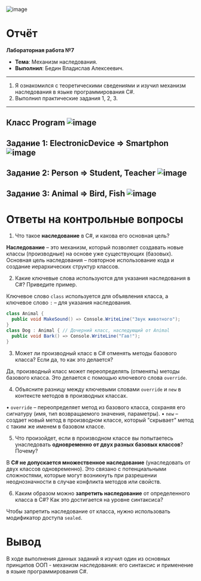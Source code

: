 ![image](https://github.com/user-attachments/assets/3dfd8cff-2bf3-4bd2-9176-c3d6e1b68c79)

# **Отчёт**

**Лабораторная работа №7**

- **Тема**: Механизм наследования.
- **Выполнил**: Бедин Владислав Алексеевич.
---
1.	Я ознакомился с теоретическими сведениями и изучил механизм наследования в языке программирования C#.
2.	Выполнил практические задания 1, 2, 3.
---
Класс Program
![image](https://github.com/user-attachments/assets/2acfe38b-1447-4094-b182-d3afcbd93b7d)
---
Задание 1: ElectronicDevice => Smartphon
![image](https://github.com/user-attachments/assets/5f581028-bc3d-4582-9c1f-51c54c11cfb1)
---
Задание 2: Person => Student, Teacher
![image](https://github.com/user-attachments/assets/236b8a79-2a82-4d4f-8578-5e1fc29e030f)
---
Задание 3: Animal => Bird, Fish
![image](https://github.com/user-attachments/assets/4ccb00ac-0556-4530-85d0-2e6b1f82826f)
---
# Ответы на контрольные вопросы

1. Что такое **наследование** в C#, и какова его основная цель?

**Наследование** – это механизм, который позволяет создавать новые классы (производные) на основе уже существующих (базовых). Основная цель наследования – повторное использование кода и создание иерархических структур классов.

2. Какие ключевые слова используются для указания наследования в C#? Приведите пример.

Ключевое слово `class` используется для объявления класса, а ключевое слово `:` – для указания наследования.
```C#
class Animal {
  public void MakeSound() => Console.WriteLine("Звук животного");
}
class Dog : Animal { // Дочерний класс, наследующий от Animal
  public void Bark() => Console.WriteLine("Гав!");
}
```

3. Может ли производный класс в C# отменять методы базового класса? Если да, то как это делается?

Да, производный класс может переопределять (отменять) методы базового класса. Это делается с помощью ключевого слова `override`.

4. Объясните разницу между ключевыми словами `override` и `new` в контексте методов в производных классах.

• `override` – переопределяет метод из базового класса, сохраняя его сигнатуру (имя, тип возвращаемого значения, параметры).
• `new` – создает новый метод в производном классе, который "скрывает" метод с таким же именем в базовом классе.

5. Что произойдет, если в производном классе вы попытаетесь унаследовать **одновременно от двух разных базовых классов**? Почему?

В **C# не допускается множественное наследование** (унаследовать от двух классов одновременно). Это связано с потенциальными сложностями, которые могут возникнуть при разрешении неоднозначности в случае конфликта методов или свойств.

6. Каким образом можно **запретить наследование** от определенного класса в C#? Как это достигается на уровне синтаксиса?

Чтобы запретить наследование от класса, нужно использовать модификатор доступа `sealed`.

# Вывод
В ходе выполнения данных заданий я изучил один из основных принципов ООП - механизм наследования: его синтаксис и применение в языке программирования C#.

